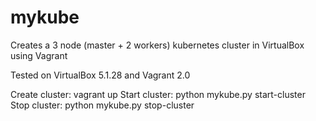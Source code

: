 # mykube
Creates a 3 node (master + 2 workers) kubernetes cluster in VirtualBox using Vagrant

Tested on VirtualBox 5.1.28 and Vagrant 2.0

Create cluster:  vagrant up
Start cluster:   python mykube.py start-cluster
Stop cluster:    python mykube.py stop-cluster



